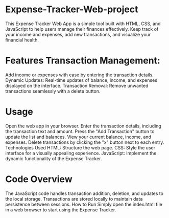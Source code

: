 # Expense-Tracker-Web-project
This Expense Tracker Web App is a simple tool built with HTML, CSS, and JavaScript to help users manage their finances effectively. Keep track of your income and expenses, add new transactions, and visualize your financial health.

# Features Transaction Management:
Add income or expenses with ease by entering the transaction details.
Dynamic Updates:
Real-time updates of balance, income, and expenses displayed on the interface.
Transaction Removal: 
Remove unwanted transactions seamlessly with a delete button.
# Usage
Open the web app in your browser.
Enter the transaction details, including the transaction text and amount.
Press the "Add Transaction" button to update the list and balances.
View your current balance, income, and expenses.
Delete transactions by clicking the "x" button next to each entry.
Technologies Used
HTML: Structure the web page.
CSS: Style the user interface for a visually appealing experience.
JavaScript: Implement the dynamic functionality of the Expense Tracker.
# Code Overview
The JavaScript code handles transaction addition, deletion, and updates to the local storage.
Transactions are stored locally to maintain data persistence between sessions.
How to Run
Simply open the index.html file in a web browser to start using the Expense Tracker.
